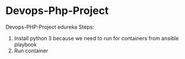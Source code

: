 # Devops-Php-Project
Devops-PHP-Project edureka
Steps:
1. Install python 3 because we need to run for containers from ansible playbook
2. Run container

